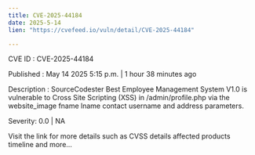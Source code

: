 ```yaml
---
title: CVE-2025-44184
date: 2025-5-14
lien: "https://cvefeed.io/vuln/detail/CVE-2025-44184"

---
```


CVE ID : CVE-2025-44184

Published :  May 14
2025
5:15 p.m. | 1 hour
38 minutes ago

Description : SourceCodester Best Employee Management System V1.0 is vulnerable to Cross Site Scripting (XSS) in /admin/profile.php via the website_image
fname
lname
contact
username
and address parameters.

Severity: 0.0 | NA

Visit the link for more details
such as CVSS details
affected products
timeline
and more...
